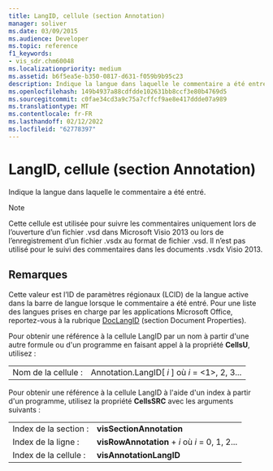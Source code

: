 ```yaml
---
title: LangID, cellule (section Annotation)
manager: soliver
ms.date: 03/09/2015
ms.audience: Developer
ms.topic: reference
f1_keywords:
- vis_sdr.chm60048
ms.localizationpriority: medium
ms.assetid: b6f5ea5e-b350-0817-d631-f059b9b95c23
description: Indique la langue dans laquelle le commentaire a été entré.
ms.openlocfilehash: 149b4937a88cdfdde102631bb8ccf3e80b4769d5
ms.sourcegitcommit: c0fae34cd3a9c75a7cffcf9ae8e417ddde07a989
ms.translationtype: MT
ms.contentlocale: fr-FR
ms.lasthandoff: 02/12/2022
ms.locfileid: "62778397"
---
```

# <a name="langid-cell-annotation-section"></a>LangID, cellule (section Annotation)

Indique la langue dans laquelle le commentaire a été entré.
  
> [!NOTE]
> Cette cellule est utilisée pour suivre les commentaires uniquement lors de l’ouverture d’un fichier .vsd dans Microsoft Visio 2013 ou lors de l’enregistrement d’un fichier .vsdx au format de fichier .vsd. Il n’est pas utilisé pour le suivi des commentaires dans les documents .vsdx Visio 2013. 
  
## <a name="remarks"></a>Remarques

Cette valeur est l’ID de paramètres régionaux (LCID) de la langue active dans la barre de langue lorsque le commentaire a été entré. Pour une liste des langues prises en charge par les applications Microsoft Office, reportez-vous à la rubrique [DocLangID](doclangid-cell-document-properties-section.md) (section Document Properties). 
  
Pour obtenir une référence à la cellule LangID par un nom à partir d'une autre formule ou d'un programme en faisant appel à la propriété **CellsU**, utilisez : 
  
|||
|:-----|:-----|
| Nom de la cellule :  <br/> | Annotation.LangID[  *i*  ] où  *i*  = <1>, 2, 3... |
   
Pour obtenir une référence à la cellule LangID à l'aide d'un index à partir d'un programme, utilisez la propriété **CellsSRC** avec les arguments suivants : 
  
|||
|:-----|:-----|
| Index de la section :  <br/> |**visSectionAnnotation** <br/> |
| Index de la ligne :  <br/> |**visRowAnnotation** +   *i* où *i* = 0, 1, 2... |
| Index de la cellule :  <br/> |**visAnnotationLangID** <br/> |
   


